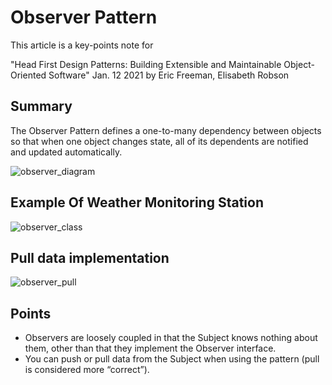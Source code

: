 # Observer Pattern
This article is a key-points note for  

"Head First Design Patterns: Building Extensible and Maintainable Object-Oriented Software"
Jan. 12 2021 by Eric Freeman, Elisabeth Robson

## Summary
The Observer Pattern defines a one-to-many dependency between objects so that when one object changes state, all of its dependents are notified and updated automatically.

![observer_diagram](https://user-images.githubusercontent.com/98417271/220279913-7b266819-6b9f-4538-bb07-02e9b52a4598.png)

## Example Of Weather Monitoring Station
![observer_class](https://user-images.githubusercontent.com/98417271/220290143-acf65320-4749-4d90-b7c1-38e8fd11f047.png)

## Pull data implementation
![observer_pull](https://user-images.githubusercontent.com/98417271/220290629-55cfaddc-82d9-4e51-9c21-3ba98998473a.png)

## Points
- Observers are loosely coupled in that the Subject knows nothing about them, other than that they implement the Observer interface.  
- You can push or pull data from the Subject when using the pattern (pull is considered more “correct”).  


